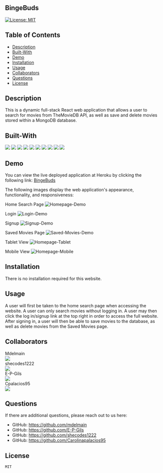 ## BingeBuds

[![License: MIT](https://img.shields.io/badge/License-MIT-brightgreen.svg)](https://opensource.org/licenses/MIT)
    
## Table of Contents
* [Description](#description)
* [Built-With](#built-with)
* [Demo](#demo)
* [Installation](#installation)
* [Usage](#usage)
* [Collaborators](#collaborators)
* [Questions](#questions)
* [License](#license)

## Description
    
This is a dynamic full-stack React web application that allows a user to search for movies from TheMovieDB API, as well as save and delete movies stored within a MongoDB database.

## Built-With

<p>
  <img src="https://img.shields.io/badge/-Heroku-ff69b4" />
  <img src="https://img.shields.io/badge/-Apollo-yellow" />
  <img src="https://img.shields.io/badge/-MongoDB-red" />
  <img src="https://img.shields.io/badge/-Express-brightgreen" />
  <img src="https://img.shields.io/badge/-Javascript-blueviolet" />
  <img src="https://img.shields.io/badge/-React-grey" />
  <img src="https://img.shields.io/badge/Bootstrap-orange"  />
  <img src="https://img.shields.io/badge/-Node-green" />
  <img src="https://img.shields.io/badge/-Mongoose-blue" />
  <img src="https://img.shields.io/badge/-TheMovieDB-B22222" />
</p>

## Demo

You can view the live deployed application at Heroku by clicking the following link:
[BingeBuds](https://bingebuds-1caffd284cb2.herokuapp.com/)

The following images display the web application's appearance, functionality, and responsiveness:

 Home Search Page
![Homepage-Demo](./public/assets/homepage.PNG)

Login
![Login-Demo](./public/assets/login.PNG)

Signup
![Signup-Demo](./public/assets/signup.PNG)

Saved Movies Page
![Saved-Movies-Demo](./public/assets/saved.PNG)

Tablet View
![Homepage-Tablet](./public/assets/homepage-tablet.PNG)

Mobile View
![Homepage-Mobile](./public/assets/homepage-mobile.PNG)

## Installation

There is no installation required for this website.

## Usage

A user will first be taken to the home search page when accessing the website. A user can only search movies without logging in. A user may then click the log in/signup link at the top right in order to access the full website. After signing in, a user will then be able to save movies to the database, as well as delete movies from the Saved Movies page.

## Collaborators

Mdelmain <br>
<a href="https://github.com/mdelmain/">
  <img src="https://contrib.rocks/image?repo=mdelmain/test-repo" />
</a><br>
shecodes1222 <br>
<a href="https://github.com/shecodes1222/codeQuiz/graphs/contributors">
  <img src="https://contrib.rocks/image?repo=shecodes1222/codeQuiz" />
</a><br>
E-P-Gils <br>
<a href="https://github.com/E-P-Gils/Blog/graphs/contributors">
  <img src="https://contrib.rocks/image?repo=E-P-Gils/Blog" />
</a><br>
Cpalacios95 <br>
<a href="https://github.com/Carolinapalacios95/">
  <img src="https://contrib.rocks/image?repo=Carolinapalacios95/portfolio" />
</a><br>

## Questions

If there are additional questions, please reach out to us here: 

* GitHub: https://github.com/mdelmain
* GitHub: https://github.com/E-P-Gils
* GitHub: https://github.com/shecodes1222
* GitHub: https://github.com/Carolinapalacios95

## License
        
    MIT